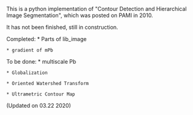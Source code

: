 This is a python implementation of "Contour Detection and Hierarchical Image Segmentation", which was posted on PAMI in 2010.

It has not been finished, still in construction.

Completed:
	* Parts of lib_image

	* gradient of mPb

To be done: 
	* multiscale Pb

	* Globalization

	* Oriented Watershed Transform

	* Ultrametric Contour Map

(Updated on 03.22 2020) 
